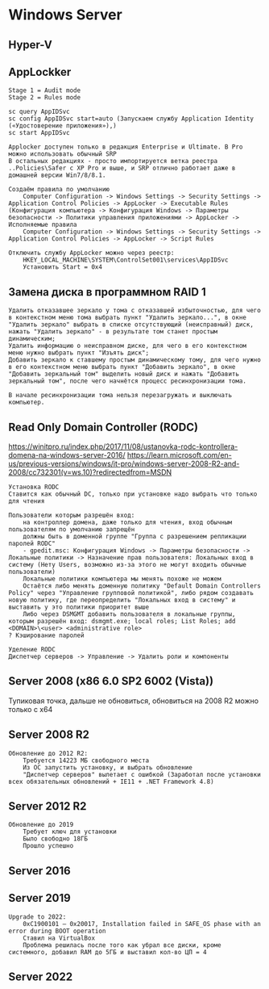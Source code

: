 # Windows Server
## Hyper-V

## AppLockker
    Stage 1 = Audit mode
    Stage 2 = Rules mode

    sc query AppIDSvc
    sc config AppIDSvc start=auto (Запускаем службу Application Identity («Удостоверение приложения»),)
    sc start AppIDSvc

    Applocker доступен только в редакция Enterprise и Ultimate. В Pro можно использовать обычный SRP
    В остальных редакциях - просто импортируется ветка реестра ..Policies\Safer с XP Pro и выше, и SRP отлично работает даже в домашней версии Win7/8/8.1.

    Создаём правила по умолчанию
        Computer Configuration -> Windows Settings -> Security Settings -> Application Control Policies -> AppLocker -> Executable Rules (Конфигурация компьютера -> Конфигурация Windows -> Параметры безопасности -> Политики управления приложениями -> AppLocker -> Исполняемые правила
        Computer Configuration -> Windows Settings -> Security Settings -> Application Control Policies -> AppLocker -> Script Rules

    Отключить службу AppLocker можно через реестр:
        HKEY_LOCAL_MACHINE\SYSTEM\ControlSet001\services\AppIDSvc
        Установить Start = 0x4

## Замена диска в программном RAID 1
```
Удалить отказавшее зеркало у тома с отказавшей избыточностью, для чего в контекстном меню тома выбрать пункт "Удалить зеркало...", в окне "Удалить зеркало" выбрать в списке отсутствующий (неисправный) диск, нажать "Удалить зеркало" - в результате том станет простым динамическим;
Удалить информацию о неисправном диске, для чего в его контекстном меню нужно выбрать пункт "Изъять диск";
Добавить зеркало к ставшему простым динамическому тому, для чего нужно в его контекстном меню выбрать пункт "Добавить зеркало", в окне "Добавить зеркальный том" выделить новый диск и нажать "Добавить зеркальный том", после чего начнётся процесс ресинхронизации тома.

В начале ресинхронизации тома нельзя перезагружать и выключать компьютер.
```
## Read Only Domain Controller (RODC)
https://winitpro.ru/index.php/2017/11/08/ustanovka-rodc-kontrollera-domena-na-windows-server-2016/
https://learn.microsoft.com/en-us/previous-versions/windows/it-pro/windows-server-2008-R2-and-2008/cc732301(v=ws.10)?redirectedfrom=MSDN
```
Установка RODC
Ставится как обычный DC, только при установке надо выбрать что только для чтения
```
```
Пользователи которым разрешён вход:
    на контроллер домена, даже только для чтения, вход обычным пользователям по умолчанию запрещён
    должны быть в доменной группе "Группа с разрешением репликации паролей RODC"
    - gpedit.msc: Конфигурация Windows -> Параметры безопасности -> Локальные политики -> Назначение прав пользователя: Локальных вход в систему (Нету Users, возможно из-за этого не могут входить обычные пользователи)
    Локальные политики компьютера мы менять похоже не можем
    Остаётся либо менять доменную политику "Default Domain Controllers Policy" через "Управление групповой политикой", либо рядом создавать новую политику, где переопределить "Локальных вход в систему" и выставить у это политики приоритет выше
    Либо через DSMGMT добавить пользователя в локальные группы, которым разрешён вход: dsmgmt.exe; local roles; List Roles; add <DOMAIN>\<user> <administrative role>
? Кэширование паролей
```
```
Уделение RODC
Диспетчер серверов -> Управление -> Удалить роли и компоненты
```

## Server 2008 (x86 6.0 SP2 6002 (Vista))
Тупиковая точка, дальше не обновиться, обновиться на 2008 R2 можно только с x64

## Server 2008 R2
    Обновление до 2012 R2:
        Требуется 14223 МБ свободного места
        Из ОС запустить установку, и выбрать обновление
        "Диспетчер серверов" вылетает с ошибкой (Заработал после установки всех обязательных обновлений + IE11 + .NET Framework 4.8)

## Server 2012 R2
    Обновление до 2019
        Требует ключ для установки
        Было свободно 18ГБ
        Прошло успешно

## Server 2016

## Server 2019
    Upgrade to 2022:
        0xC1900101 – 0x20017, Installation failed in SAFE_OS phase with an error during BOOT operation
        Ставил на VirtualBox
        Проблема решилась после того как убрал все диски, кроме системного, добавил RAM до 5ГБ и выставил кол-во ЦП = 4

## Server 2022
